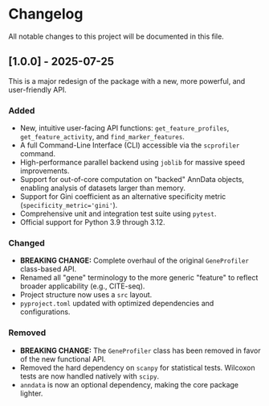 # Changelog

All notable changes to this project will be documented in this file.

## [1.0.0] - 2025-07-25

This is a major redesign of the package with a new, more powerful, and user-friendly API.

### Added
- New, intuitive user-facing API functions: `get_feature_profiles`, `get_feature_activity`, and `find_marker_features`.
- A full Command-Line Interface (CLI) accessible via the `scprofiler` command.
- High-performance parallel backend using `joblib` for massive speed improvements.
- Support for out-of-core computation on "backed" AnnData objects, enabling analysis of datasets larger than memory.
- Support for Gini coefficient as an alternative specificity metric (`specificity_metric='gini'`).
- Comprehensive unit and integration test suite using `pytest`.
- Official support for Python 3.9 through 3.12.

### Changed
- **BREAKING CHANGE:** Complete overhaul of the original `GeneProfiler` class-based API.
- Renamed all "gene" terminology to the more generic "feature" to reflect broader applicability (e.g., CITE-seq).
- Project structure now uses a `src` layout.
- `pyproject.toml` updated with optimized dependencies and configurations.

### Removed
- **BREAKING CHANGE:** The `GeneProfiler` class has been removed in favor of the new functional API.
- Removed the hard dependency on `scanpy` for statistical tests. Wilcoxon tests are now handled natively with `scipy`.
- `anndata` is now an optional dependency, making the core package lighter.